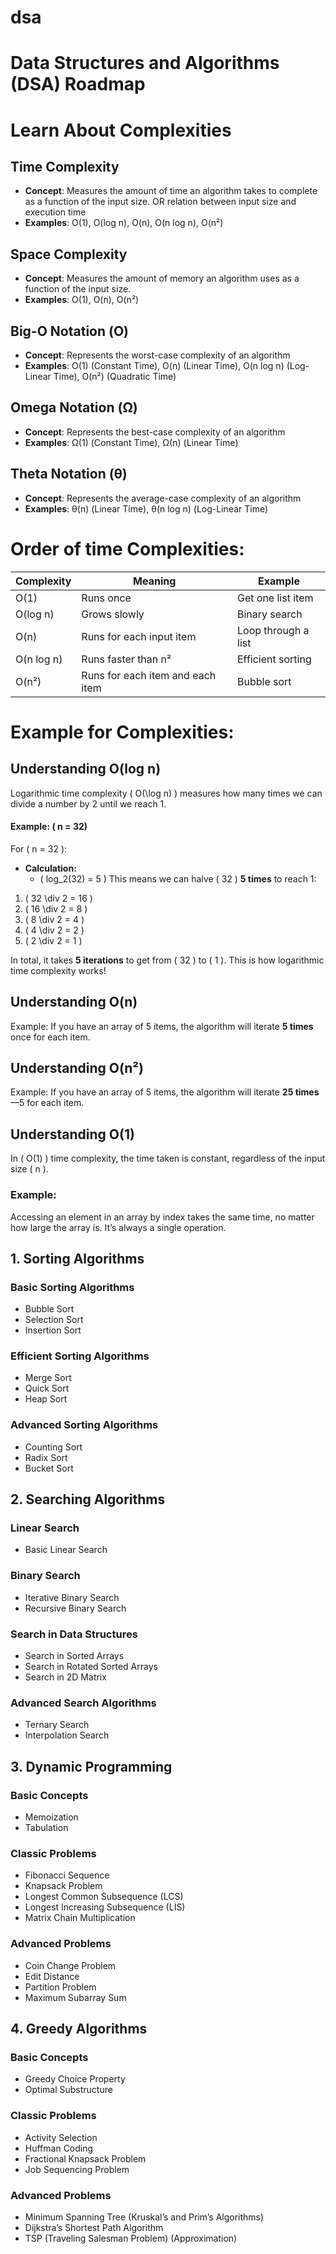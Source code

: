 # dsa

# Data Structures and Algorithms (DSA) Roadmap

# Learn About Complexities

## Time Complexity
- **Concept**: Measures the amount of time an algorithm takes to complete as a function of the input size. OR relation between input size and execution time
- **Examples**: O(1), O(log n), O(n), O(n log n), O(n²)

## Space Complexity
- **Concept**: Measures the amount of memory an algorithm uses as a function of the input size.
- **Examples**: O(1), O(n), O(n²)

## Big-O Notation (Ο)
- **Concept**: Represents the worst-case complexity of an algorithm
- **Examples**: O(1) (Constant Time), O(n) (Linear Time), O(n log n) (Log-Linear Time), O(n²) (Quadratic Time)

## Omega Notation (Ω)
- **Concept**: Represents the best-case complexity of an algorithm
- **Examples**: Ω(1) (Constant Time), Ω(n) (Linear Time)

## Theta Notation (θ)
- **Concept**: Represents the average-case complexity of an algorithm
- **Examples**: θ(n) (Linear Time), θ(n log n) (Log-Linear Time)

# Order of time  Complexities:

| Complexity  | Meaning                          | Example               |
|-------------|----------------------------------|-----------------------|
| O(1)        | Runs once                        | Get one list item     |
| O(log n)    | Grows slowly                     | Binary search         |
| O(n)        | Runs for each input item         | Loop through a list   |
| O(n log n)  | Runs faster than n²              | Efficient sorting     |
| O(n²)       | Runs for each item and each item | Bubble sort           | 

# Example for Complexities:

## Understanding O(log n)
 Logarithmic time complexity \( O(\log n) \) measures how many times we can divide a number by 2 until we reach 1.

#### Example: ( n = 32\)
For ( n = 32 ):
- **Calculation:** 
  - ( log_2(32) = 5 )
This means we can halve ( 32 ) **5 times** to reach 1:

1. ( 32 \div 2 = 16 )
2. ( 16 \div 2 = 8 )
3. ( 8 \div 2 = 4 )
4. ( 4 \div 2 = 2 )
5. ( 2 \div 2 = 1 )

In total, it takes **5 iterations** to get from \( 32 \) to \( 1 \). This is how logarithmic time complexity works!


## Understanding O(n)

Example: If you have an array of 5 items, the algorithm will iterate **5 times** once for each item. 
 
## Understanding O(n²)

Example: If you have an array of 5 items, the algorithm will iterate **25 times**—5 for each item. 
 

## Understanding O(1)
In \( O(1) \) time complexity, the time taken is constant, regardless of the input size \( n \).
### Example:
Accessing an element in an array by index takes the same time, no matter how large the array is. It’s always a single operation.





































## 1. Sorting Algorithms
### Basic Sorting Algorithms
- Bubble Sort
- Selection Sort
- Insertion Sort

### Efficient Sorting Algorithms
- Merge Sort
- Quick Sort
- Heap Sort

### Advanced Sorting Algorithms
- Counting Sort
- Radix Sort
- Bucket Sort

## 2. Searching Algorithms
### Linear Search
- Basic Linear Search

### Binary Search
- Iterative Binary Search
- Recursive Binary Search

### Search in Data Structures
- Search in Sorted Arrays
- Search in Rotated Sorted Arrays
- Search in 2D Matrix

### Advanced Search Algorithms
- Ternary Search
- Interpolation Search

## 3. Dynamic Programming
### Basic Concepts
- Memoization
- Tabulation

### Classic Problems
- Fibonacci Sequence
- Knapsack Problem
- Longest Common Subsequence (LCS)
- Longest Increasing Subsequence (LIS)
- Matrix Chain Multiplication

### Advanced Problems
- Coin Change Problem
- Edit Distance
- Partition Problem
- Maximum Subarray Sum

## 4. Greedy Algorithms
### Basic Concepts
- Greedy Choice Property
- Optimal Substructure

### Classic Problems
- Activity Selection
- Huffman Coding
- Fractional Knapsack Problem
- Job Sequencing Problem

### Advanced Problems
- Minimum Spanning Tree (Kruskal’s and Prim’s Algorithms)
- Dijkstra’s Shortest Path Algorithm
- TSP (Traveling Salesman Problem) (Approximation)

